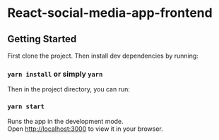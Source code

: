 # React-social-media-app-frontend

## Getting Started

First clone the project. Then install dev dependencies by running:

### `yarn install` or simply `yarn`

Then in the project directory, you can run:

### `yarn start`

Runs the app in the development mode.\
Open [http://localhost:3000](http://localhost:3000) to view it in your browser.
